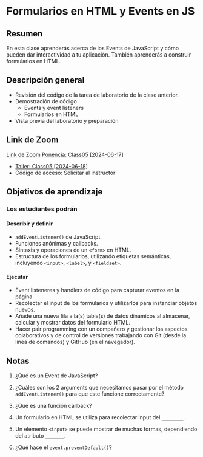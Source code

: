 # Formularios en HTML y Events en JS

## Resumen

En esta clase aprenderás acerca de los Events de JavaScript y cómo pueden dar interactividad a tu aplicación. También aprenderás a construir formularios en HTML.

## Descripción general

- Revisión del código de la tarea de laboratorio de la clase anterior.
- Demostración de código
  - Events y event listeners
  - Formularios en HTML
- Vista previa del laboratorio y preparación

## Link de Zoom

[Link de Zoom](https://us06web.zoom.us/rec/share/XfeyCrlc89om4RtZQ_wzJ__sCi4aZqpr_ig-OQmy8GGbJGTh3YynWfSv5ErJWiyw.fxa6pdhed5pdC5yG)
[Ponencia: Class05 [2024-06-17]]()
- [Taller: Class05 [2024-06-18]]() 
- Código de acceso: Solicitar al instructor

## Objetivos de aprendizaje

### Los estudiantes podrán

#### Describir y definir

- `addEventListener()` de JavaScript.
- Funciones anónimas y callbacks.
- Sintaxis y operaciones de un `<form>` en HTML.
- Estructura de los formularios, utilizando etiquetas semánticas, incluyendo `<input>`, `<label>`, y `<fieldset>`.

#### Ejecutar

- Event listeneres y handlers de código para capturar eventos en la página
- Recolectar el input de los formularios y utilizarlos para instanciar objetos nuevos.
- Añade una nueva fila a la(s) tabla(s) de datos dinámicos al almacenar, calcular y mostrar datos del formulario HTML.
- Hacer pair programming con un compañero y gestionar los aspectos colaborativos y de control de versiones trabajando con Git (desde la línea de comandos) y GitHub (en el navegador).

## Notas

1. ¿Qué es un Event de JavaScript?

1. ¿Cuáles son los 2 arguments que necesitamos pasar por el método `addEventListener()` para que este funcione correctamente?

1. ¿Qué es una función callback?

1. Un formulario en HTML se utiliza para recolectar input del `________`.

1. Un elemento `<input>` se puede mostrar de muchas formas, dependiendo del atributo `_______`.

1. ¿Qué hace el `event.preventDefault()`?
